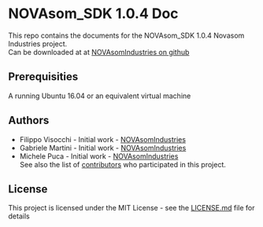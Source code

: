 # NOVAsom_SDK 1.0.4 Doc
This repo contains the documents for the NOVAsom_SDK 1.0.4 Novasom Industries 
project.  
Can be downloaded at at [NOVAsomIndustries on github](https://novasomindustries.github.io/Doc/)

## Prerequisities
A running Ubuntu 16.04 or an equivalent virtual machine

## Authors
* Filippo Visocchi - Initial work - [NOVAsomIndustries](http://www.novasomindustries.com)  
* Gabriele Martini - Initial work - [NOVAsomIndustries](http://www.novasomindustries.com)  
* Michele Puca     - Initial work - [NOVAsomIndustries](http://www.novasomindustries.com)  
See also the list of [contributors](https://github.com/NovasomIndustries/Doc/contributors) who participated in this project.

## License
This project is licensed under the MIT License - see the [LICENSE.md](https://github.com/NovasomIndustries/Doc/LICENSE.md) file for details
